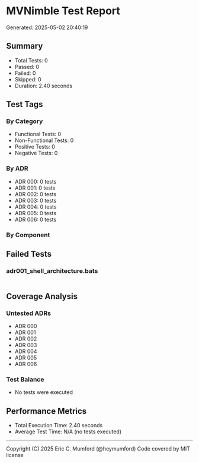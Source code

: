 # MVNimble Test Report

Generated: 2025-05-02 20:40:19

## Summary

* Total Tests: 0
* Passed: 0
* Failed: 0
* Skipped: 0
* Duration: 2.40 seconds

## Test Tags

### By Category

* Functional Tests: 0
* Non-Functional Tests: 0
* Positive Tests: 0
* Negative Tests: 0

### By ADR

* ADR 000: 0 tests
* ADR 001: 0 tests
* ADR 002: 0 tests
* ADR 003: 0 tests
* ADR 004: 0 tests
* ADR 005: 0 tests
* ADR 006: 0 tests

### By Component


## Failed Tests

### adr001_shell_architecture.bats

```
```

## Coverage Analysis

### Untested ADRs

* ADR 000
* ADR 001
* ADR 002
* ADR 003
* ADR 004
* ADR 005
* ADR 006

### Test Balance

* No tests were executed

## Performance Metrics

* Total Execution Time: 2.40 seconds
* Average Test Time: N/A (no tests executed)



---
Copyright (C) 2025 Eric C. Mumford (@heymumford) Code covered by MIT license
